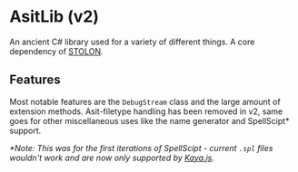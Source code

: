 # AsitLib (v2)

An ancient C# library used for a variety of different things. A core dependency of [STOLON](https://github.com/JTnadrooi/Stolon).

## Features

Most notable features are the `DebugStream` class and the large amount of extension methods.
Asit-filetype handling has been removed in v2, same goes for other miscellaneous uses like the name generator and SpellScipt\* support.

_\*Note: This was for the first iterations of SpellScipt - current `.spl` files wouldn't work and are now only supported by [Kaya.js](https://github.com/JTnadrooi/Kaya.js)._

